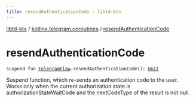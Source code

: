 ```yaml
---
title: resendAuthenticationCode - libtd-ktx
---
```


[libtd-ktx](../index.html) / [kotlinx.telegram.coroutines](index.html) / [resendAuthenticationCode](./resend-authentication-code.html)

# resendAuthenticationCode

`suspend fun `[`TelegramFlow`](../kotlinx.telegram.core/-telegram-flow/index.html)`.resendAuthenticationCode(): `[`Unit`](https://kotlinlang.org/api/latest/jvm/stdlib/kotlin/-unit/index.html)

Suspend function, which re-sends an authentication code to the user. Works only when the current
authorization state is authorizationStateWaitCode and the nextCodeType of the result is not null.

